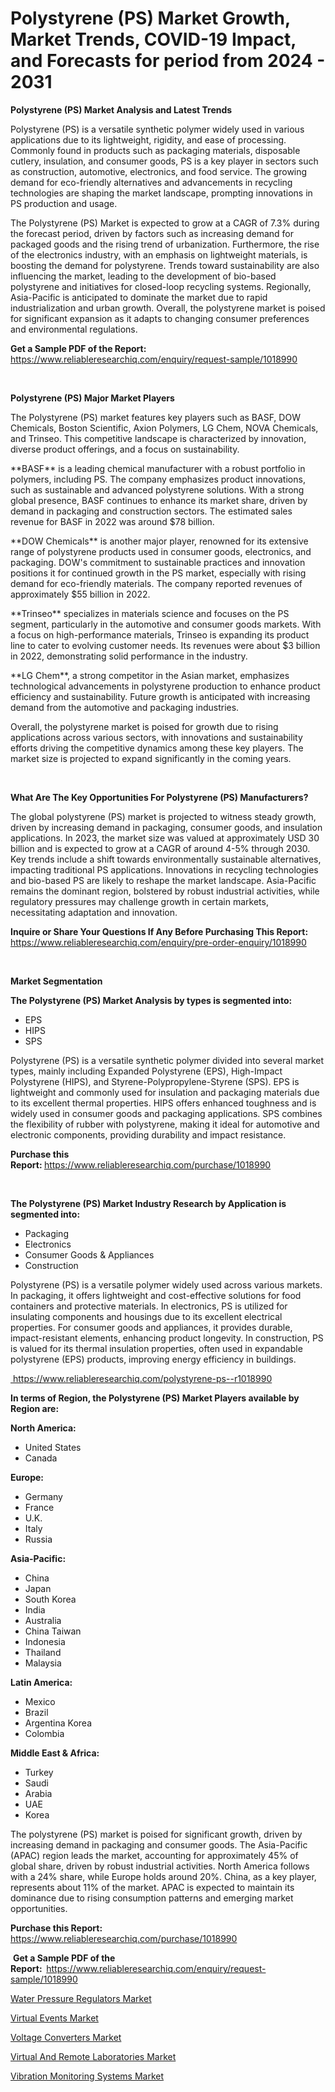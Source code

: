 <p><h1>Polystyrene (PS) Market Growth, Market Trends, COVID-19 Impact, and Forecasts for period from 2024 - 2031</h1></p><p><strong>Polystyrene (PS) Market Analysis and Latest Trends</strong></p>
<p><p>Polystyrene (PS) is a versatile synthetic polymer widely used in various applications due to its lightweight, rigidity, and ease of processing. Commonly found in products such as packaging materials, disposable cutlery, insulation, and consumer goods, PS is a key player in sectors such as construction, automotive, electronics, and food service. The growing demand for eco-friendly alternatives and advancements in recycling technologies are shaping the market landscape, prompting innovations in PS production and usage.</p><p>The Polystyrene (PS) Market is expected to grow at a CAGR of 7.3% during the forecast period, driven by factors such as increasing demand for packaged goods and the rising trend of urbanization. Furthermore, the rise of the electronics industry, with an emphasis on lightweight materials, is boosting the demand for polystyrene. Trends toward sustainability are also influencing the market, leading to the development of bio-based polystyrene and initiatives for closed-loop recycling systems. Regionally, Asia-Pacific is anticipated to dominate the market due to rapid industrialization and urban growth. Overall, the polystyrene market is poised for significant expansion as it adapts to changing consumer preferences and environmental regulations.</p></p>
<p><strong>Get a Sample PDF of the Report:&nbsp;</strong> <a href="https://www.reliableresearchiq.com/enquiry/request-sample/1018990?utm_campaign=101&utm_medium=2&utm_source=Github&utm_content=ia&utm_term=17112024&utm_id=polystyrene-ps">https://www.reliableresearchiq.com/enquiry/request-sample/1018990</a></p>
<p>&nbsp;</p>
<p><strong>Polystyrene (PS) Major Market Players</strong></p>
<p><p>The Polystyrene (PS) market features key players such as BASF, DOW Chemicals, Boston Scientific, Axion Polymers, LG Chem, NOVA Chemicals, and Trinseo. This competitive landscape is characterized by innovation, diverse product offerings, and a focus on sustainability.</p><p>**BASF** is a leading chemical manufacturer with a robust portfolio in polymers, including PS. The company emphasizes product innovations, such as sustainable and advanced polystyrene solutions. With a strong global presence, BASF continues to enhance its market share, driven by demand in packaging and construction sectors. The estimated sales revenue for BASF in 2022 was around $78 billion.</p><p>**DOW Chemicals** is another major player, renowned for its extensive range of polystyrene products used in consumer goods, electronics, and packaging. DOW's commitment to sustainable practices and innovation positions it for continued growth in the PS market, especially with rising demand for eco-friendly materials. The company reported revenues of approximately $55 billion in 2022.</p><p>**Trinseo** specializes in materials science and focuses on the PS segment, particularly in the automotive and consumer goods markets. With a focus on high-performance materials, Trinseo is expanding its product line to cater to evolving customer needs. Its revenues were about $3 billion in 2022, demonstrating solid performance in the industry.</p><p>**LG Chem**, a strong competitor in the Asian market, emphasizes technological advancements in polystyrene production to enhance product efficiency and sustainability. Future growth is anticipated with increasing demand from the automotive and packaging industries.</p><p>Overall, the polystyrene market is poised for growth due to rising applications across various sectors, with innovations and sustainability efforts driving the competitive dynamics among these key players. The market size is projected to expand significantly in the coming years.</p></p>
<p>&nbsp;</p>
<p><strong>What Are The Key Opportunities For Polystyrene (PS) Manufacturers?</strong></p>
<p><p>The global polystyrene (PS) market is projected to witness steady growth, driven by increasing demand in packaging, consumer goods, and insulation applications. In 2023, the market size was valued at approximately USD 30 billion and is expected to grow at a CAGR of around 4-5% through 2030. Key trends include a shift towards environmentally sustainable alternatives, impacting traditional PS applications. Innovations in recycling technologies and bio-based PS are likely to reshape the market landscape. Asia-Pacific remains the dominant region, bolstered by robust industrial activities, while regulatory pressures may challenge growth in certain markets, necessitating adaptation and innovation.</p></p>
<p><strong>Inquire or Share Your Questions If Any Before Purchasing This Report:</strong> <a href="https://www.reliableresearchiq.com/enquiry/pre-order-enquiry/1018990?utm_campaign=101&utm_medium=2&utm_source=Github&utm_content=ia&utm_term=17112024&utm_id=polystyrene-ps">https://www.reliableresearchiq.com/enquiry/pre-order-enquiry/1018990</a></p>
<p>&nbsp;</p>
<p><strong>Market Segmentation</strong></p>
<p><strong>The Polystyrene (PS) Market Analysis by types is segmented into:</strong></p>
<p><ul><li>EPS</li><li>HIPS</li><li>SPS</li></ul></p>
<p><p>Polystyrene (PS) is a versatile synthetic polymer divided into several market types, mainly including Expanded Polystyrene (EPS), High-Impact Polystyrene (HIPS), and Styrene-Polypropylene-Styrene (SPS). EPS is lightweight and commonly used for insulation and packaging materials due to its excellent thermal properties. HIPS offers enhanced toughness and is widely used in consumer goods and packaging applications. SPS combines the flexibility of rubber with polystyrene, making it ideal for automotive and electronic components, providing durability and impact resistance.</p></p>
<p><strong>Purchase this Report:&nbsp;</strong><a href="https://www.reliableresearchiq.com/purchase/1018990?utm_campaign=101&utm_medium=2&utm_source=Github&utm_content=ia&utm_term=17112024&utm_id=polystyrene-ps">https://www.reliableresearchiq.com/purchase/1018990</a></p>
<p>&nbsp;</p>
<p><strong>The Polystyrene (PS) Market Industry Research by Application is segmented into:</strong></p>
<p><ul><li>Packaging</li><li>Electronics</li><li>Consumer Goods & Appliances</li><li>Construction</li></ul></p>
<p><p>Polystyrene (PS) is a versatile polymer widely used across various markets. In packaging, it offers lightweight and cost-effective solutions for food containers and protective materials. In electronics, PS is utilized for insulating components and housings due to its excellent electrical properties. For consumer goods and appliances, it provides durable, impact-resistant elements, enhancing product longevity. In construction, PS is valued for its thermal insulation properties, often used in expandable polystyrene (EPS) products, improving energy efficiency in buildings.</p></p>
<p><a href="https://www.reliableresearchiq.com/polystyrene-ps--r1018990?utm_campaign=101&utm_medium=2&utm_source=Github&utm_content=ia&utm_term=17112024&utm_id=polystyrene-ps">&nbsp;https://www.reliableresearchiq.com/polystyrene-ps--r1018990</a></p>
<p><strong>In terms of Region, the Polystyrene (PS) Market Players available by Region are:</strong></p>
<p>
    <p> <strong> North America: </strong>
        <ul>
            <li>United States</li>
            <li>Canada</li>
        </ul>
        </p> 
    <p> <strong> Europe: </strong>
        <ul>
            <li>Germany</li>
            <li>France</li>
            <li>U.K.</li>
            <li>Italy</li>
            <li>Russia</li>
        </ul>
        </p> 
    <p> <strong> Asia-Pacific: </strong>
        <ul>
            <li>China</li>
            <li>Japan</li>
            <li>South Korea</li>
            <li>India</li>
            <li>Australia</li>
            <li>China Taiwan</li>
            <li>Indonesia</li>
            <li>Thailand</li>
            <li>Malaysia</li>
        </ul>
        </p> 
    <p> <strong> Latin America: </strong>
        <ul>
            <li>Mexico</li>
            <li>Brazil</li>
            <li>Argentina Korea</li>
            <li>Colombia</li>
        </ul>
        </p> 
    <p> <strong> Middle East & Africa: </strong>
        <ul>
            <li>Turkey</li>
            <li>Saudi</li>
            <li>Arabia</li>
            <li>UAE</li>
            <li>Korea</li>
        </ul>
    </p>
    </p>
<p><p>The polystyrene (PS) market is poised for significant growth, driven by increasing demand in packaging and consumer goods. The Asia-Pacific (APAC) region leads the market, accounting for approximately 45% of global share, driven by robust industrial activities. North America follows with a 24% share, while Europe holds around 20%. China, as a key player, represents about 11% of the market. APAC is expected to maintain its dominance due to rising consumption patterns and emerging market opportunities.</p></p>
<p><strong>Purchase this Report: </strong><a href="https://www.reliableresearchiq.com/purchase/1018990?utm_campaign=101&utm_medium=2&utm_source=Github&utm_content=ia&utm_term=17112024&utm_id=polystyrene-ps">https://www.reliableresearchiq.com/purchase/1018990</a></p>
<p>&nbsp;<strong>Get a Sample PDF of the Report:&nbsp;&nbsp;</strong><a href="https://www.reliableresearchiq.com/enquiry/request-sample/1018990?utm_campaign=101&utm_medium=2&utm_source=Github&utm_content=ia&utm_term=17112024&utm_id=polystyrene-ps">https://www.reliableresearchiq.com/enquiry/request-sample/1018990</a></p>
<p><strong></strong></p>
<p><p><a href="https://www.linkedin.com/pulse/water-pressure-regulators-market-revolution-size-share-emerging-mxube?utm_campaign=101&utm_medium=2&utm_source=Github&utm_content=ia&utm_term=17112024&utm_id=polystyrene-ps">Water Pressure Regulators Market</a></p><p><a href="https://issuu.com/reportprime-2/docs/virtual-events-market-size-2030.ppt_76861c240a4f9f?utm_campaign=101&utm_medium=2&utm_source=Github&utm_content=ia&utm_term=17112024&utm_id=polystyrene-ps">Virtual Events Market</a></p><p><a href="https://www.linkedin.com/pulse/regulatory-landscape-its-influence-global-voltage-converters-pytze?utm_campaign=101&utm_medium=2&utm_source=Github&utm_content=ia&utm_term=17112024&utm_id=polystyrene-ps">Voltage Converters Market</a></p><p><a href="https://issuu.com/reportprime-2/docs/virtual-and-remote-laboratories-mar_9d660f74a7ed21?utm_campaign=101&utm_medium=2&utm_source=Github&utm_content=ia&utm_term=17112024&utm_id=polystyrene-ps">Virtual And Remote Laboratories Market</a></p><p><a href="https://www.linkedin.com/pulse/vibration-monitoring-systems-market-size-share-growth-lb5qe?utm_campaign=101&utm_medium=2&utm_source=Github&utm_content=ia&utm_term=17112024&utm_id=polystyrene-ps">Vibration Monitoring Systems Market</a></p></p>